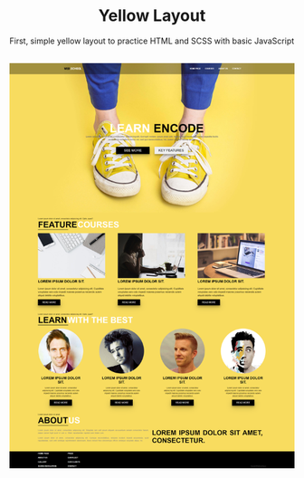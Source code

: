 <h1 align="center"> Yellow Layout </h1>
<p>First, simple yellow layout to practice HTML and SCSS with basic JavaScript</p><br>

<img src="https://raw.githubusercontent.com/boguszbart/yellowlayout/main/images/yellow-layout.png" alt="Layout desktop" />